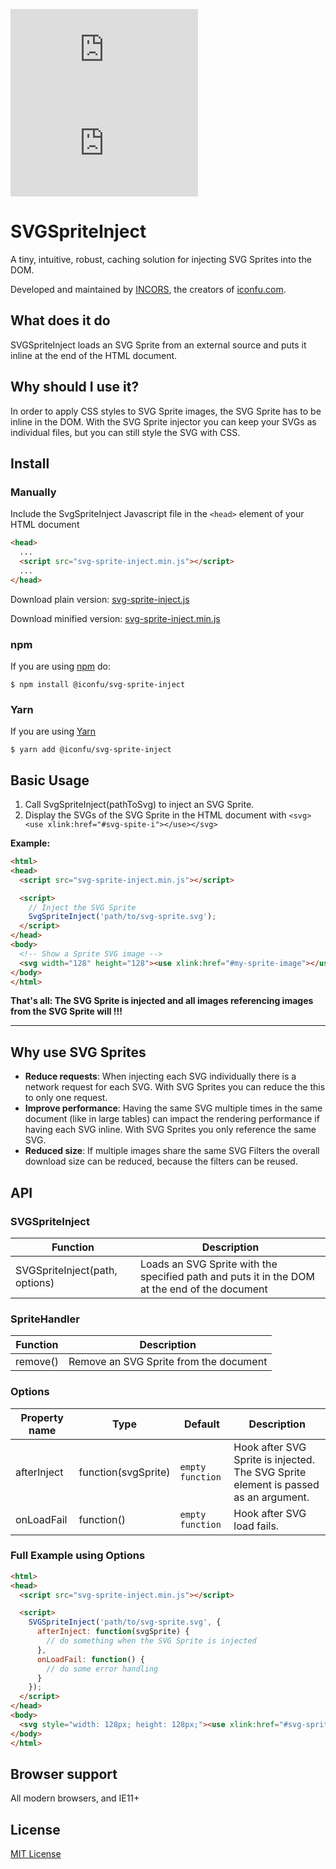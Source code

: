 ![minified size](http://img.badgesize.io/iconfu/svg-sprite-inject/master/dist/svg-sprite-inject.min.js?label=minified%20size) ![gzip size](http://img.badgesize.io/iconfu/svg-sprite-inject/master/dist/svg-sprite-inject.min.js?compression=gzip)



# SVGSpriteInject

A tiny, intuitive, robust, caching solution for injecting SVG Sprites into the DOM.

Developed and maintained by [INCORS](http://www.incors.com), the creators of [iconfu.com](https://www.iconfu.com).


## What does it do

SVGSpriteInject loads an SVG Sprite from an external source and puts it inline at the end of the HTML document. 


## Why should I use it?

In order to apply CSS styles to SVG Sprite images, the SVG Sprite has to be inline in the DOM. With the SVG Sprite injector you can keep your SVGs as individual files, but you can still style the SVG with CSS.


## Install

### Manually

Include the SvgSpriteInject Javascript file in the `<head>` element of your HTML document

```html
<head>
  ...
  <script src="svg-sprite-inject.min.js"></script>
  ...
</head>
```

Download plain version: [svg-sprite-inject.js](https://raw.githubusercontent.com/iconfu/svg-sprite-inject/master/dist/svg-sprite-inject.js)

Download minified version: [svg-sprite-inject.min.js](https://raw.githubusercontent.com/iconfu/svg-sprite-inject/master/dist/svg-sprite-inject.min.js)

### npm

If you are using [npm](https://www.npmjs.com) do:

```console
$ npm install @iconfu/svg-sprite-inject
```

### Yarn

If you are using [Yarn](https://yarnpkg.com)

```console
$ yarn add @iconfu/svg-sprite-inject
```


## Basic Usage

1. Call SvgSpriteInject(pathToSvg) to inject an SVG Sprite.
2. Display the SVGs of the SVG Sprite in the HTML document with `<svg><use xlink:href="#svg-spite-i"></use></svg>`

**Example:**

```html
<html>
<head>
  <script src="svg-sprite-inject.min.js"></script>

  <script>
    // Inject the SVG Sprite
    SvgSpriteInject('path/to/svg-sprite.svg');
  </script>
</head>
<body>
  <!-- Show a Sprite SVG image --> 
  <svg width="128" height="128"><use xlink:href="#my-sprite-image"></use></svg>
</body>
</html>
```

**That's all: The SVG Sprite is injected and all images referencing images from the SVG Sprite will !!!**


<hr>


## Why use SVG Sprites

* **Reduce requests**: When injecting each SVG individually there is a network request for each SVG. With SVG Sprites you can reduce the this to only one request.
* **Improve performance**: Having the same SVG multiple times in the same document (like in large tables) can impact the rendering performance if having each SVG inline. With SVG Sprites you only reference the same SVG. 
* **Reduced size**: If multiple images share the same SVG Filters the overall download size can be reduced, because the filters can be reused.


## API

### SVGSpriteInject

| Function | Description |
|----------|-------------|
| SVGSpriteInject(path, options) | Loads an SVG Sprite with the specified path and puts it in the DOM at the end of the document |

### SpriteHandler

| Function | Description |
|----------|-------------|
| remove() | Remove an SVG Sprite from the document |


### Options

| Property name | Type | Default | Description |
| ------------- | ---- | ------- | ----------- |
| afterInject | function(svgSprite) | `empty function` | Hook after SVG Sprite is injected. The SVG Sprite element is passed as an argument. |
| onLoadFail | function() | `empty function` | Hook after SVG load fails. |

### Full Example using Options

```html
<html>
<head>
  <script src="svg-sprite-inject.min.js"></script>

  <script>
    SVGSpriteInject('path/to/svg-sprite.svg', {
      afterInject: function(svgSprite) {
        // do something when the SVG Sprite is injected
      },
      onLoadFail: function() {
        // do some error handling
      }
    });
  </script>
</head>
<body>
  <svg style="width: 128px; height: 128px;"><use xlink:href="#svg-sprite-image-name"></use></svg>
</body>
</html>
```


## Browser support

All modern browsers, and IE11+


## License

[MIT License](https://github.com/iconfu/svg-sprite-inject/blob/master/LICENSE)